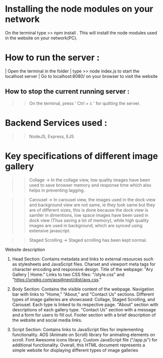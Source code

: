 # Installing the node modules on your network 
On the terminal type >> npm install .
This will install the node modules used in the website on your network(PC).


# How to run the server : 
| Open the terminal in the folder
| type >>  node index.js    to start the localhost server
| Go to localhost:8080/ on your browser to visit the website

## How to stop the current running server : 
>> On the terminal, press ' Ctrl + c ' for quitting the server.

# Backend Services used : 
>> NodeJS, Express, EJS 

# Key specifications of different image gallery

>> Collage ->
In the collage view, low quality images have been used to save browser memory and response time which also helps in preventing lagging.

>> Carousel ->
In carousel view, the images used in the dock view and background view are not same, ie they look same but they are of different sizes, this is done because the dock view is samller in dimentions, low space images have been used in dock view (Thus saving a lot of memory), while high quality images are used in background, which are synced using extensive javascript.

>> Staged Scrolling ->
Staged scrolling has been kept normal.

Website description
1) Head Section: 
Contains metadata and links to external resources such as stylesheets and JavaScript files.
Charset and viewport meta tags for character encoding and responsive design.
Title of the webpage: "Ary Gallery | Home."
Links to two CSS files: "/style.css" and "https://unpkg.com/aos@next/dist/aos.css."


2) Body Section: 
Contains the visible content of the webpage.
Navigation bar with links to "Home," "About," and "Contact Us" sections.
Different types of image galleries are showcased: Collage, Staged Scrolling, and Carousel. Each type is linked to its respective page.
"About" section with descriptions of each gallery type.
"Contact Us" section with a message and a form for users to fill out.
Footer section with a brief description of the website and social media links.


3) Script Section: 
Contains links to JavaScript files for implementing functionality.
AOS (Animate on Scroll) library for animating elements on scroll.
Font Awesome icons library.
Custom JavaScript file ("/app.js") for additional functionality.
Overall, this HTML document represents a simple website for displaying different types of image galleries


